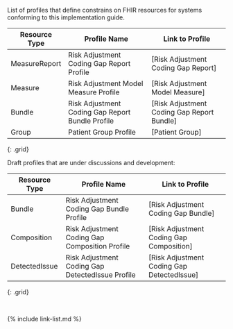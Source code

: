 
List of profiles that define constrains on FHIR resources for systems conforming to this implementation guide.

|Resource Type|Profile Name|Link to Profile|
|---|---|---|
|MeasureReport|Risk Adjustment Coding Gap Report Profile|[Risk Adjustment Coding Gap Report]|
|Measure|Risk Adjustment Model Measure Profile|[Risk Adjustment Model Measure]|
|Bundle|Risk Adjustment Coding Gap Report Bundle Profile|[Risk Adjustment Coding Gap Report Bundle]|
|Group|Patient Group Profile|[Patient Group]|
{: .grid}

<div class="bg-info" markdown="1">
Draft profiles that are under discussions and development:

|Resource Type|Profile Name|Link to Profile|
|---|---|---|
|Bundle|Risk Adjustment Coding Gap Bundle Profile|[Risk Adjustment Coding Gap Bundle]|
|Composition|Risk Adjustment Coding Gap Composition Profile|[Risk Adjustment Coding Gap Composition]|
|DetectedIssue|Risk Adjustment Coding Gap DetectedIssue Profile|[Risk Adjustment Coding Gap DetectedIssue]|
{: .grid}

</div>

<br />

{% include link-list.md %}
